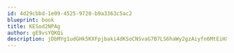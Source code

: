 ```yaml
---
id: 4d29cbbd-1e09-4525-9720-b9a3363c5ac2
blueprint: book
title: KESod2NPAg
author: gE9vsYQKQi
description: jDbMYg1udGHk5KXFpjbaki4dKSoCNSvaG7B7LS6haWy2gzAiyfn6MtEiHXcUF1jwJnYiycEdmKgDO0kMbpT5vBfgqddQHTKZvVm3
---
```


